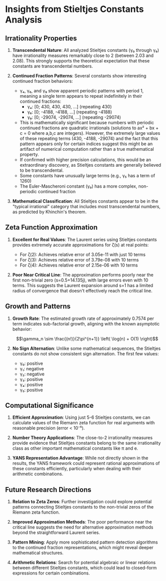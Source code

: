 # Insights from Stieltjes Constants Analysis

## Irrationality Properties

1. **Transcendental Nature**: All analyzed Stieltjes constants (γ₀ through γ₉) have irrationality measures remarkably close to 2 (between 2.03 and 2.08). This strongly supports the theoretical expectation that these constants are transcendental numbers.

2. **Continued Fraction Patterns**: Several constants show interesting continued fraction behaviors:
   - γ₄, γ₆, and γ₉ show apparent periodic patterns with period 1, meaning a single term appears to repeat indefinitely in their continued fractions:
     * γ₄: [0; 430, 430, 430, ...] (repeating 430)
     * γ₆: [0; -4188, -4188, ...] (repeating -4188)
     * γ₉: [0; -29074, -29074, ...] (repeating -29074)
   - This is mathematically significant because numbers with periodic continued fractions are quadratic irrationals (solutions to ax² + bx + c = 0 where a,b,c are integers). However, the extremely large values of these repeating terms (430, -4188, -29074) and the fact that this pattern appears only for certain indices suggest this might be an artifact of numerical computation rather than a true mathematical property.
   - If confirmed with higher precision calculations, this would be an extraordinary discovery, as Stieltjes constants are generally believed to be transcendental.
   - Some constants have unusually large terms (e.g., γ₅ has a term of 1260)
   - The Euler-Mascheroni constant (γ₀) has a more complex, non-periodic continued fraction

3. **Mathematical Classification**: All Stieltjes constants appear to be in the "typical irrational" category that includes most transcendental numbers, as predicted by Khinchin's theorem.

## Zeta Function Approximation

1. **Excellent for Real Values**: The Laurent series using Stieltjes constants provides extremely accurate approximations for ζ(s) at real points:
   - For ζ(2): Achieves relative error of 3.05e-11 with just 10 terms
   - For ζ(3): Achieves relative error of 3.79e-08 with 10 terms
   - For ζ(4): Achieves relative error of 2.15e-06 with 10 terms

2. **Poor Near Critical Line**: The approximation performs poorly near the first non-trivial zero (s=0.5+14.135j), with large errors even with 10 terms. This suggests the Laurent expansion around s=1 has a limited radius of convergence that doesn't effectively reach the critical line.

## Growth and Patterns

1. **Growth Rate**: The estimated growth rate of approximately 0.7574 per term indicates sub-factorial growth, aligning with the known asymptotic behavior:

   $$\gamma_n \sim \frac{(n!)}{2\pi^{n+1}} \left( \log(n) + O(1) \right)$$

2. **No Sign Alternation**: Unlike some mathematical sequences, the Stieltjes constants do not show consistent sign alternation. The first few values:
   - γ₀: positive
   - γ₁: negative
   - γ₂: negative
   - γ₃: positive
   - γ₄: positive
   - γ₅: positive

## Computational Significance

1. **Efficient Approximation**: Using just 5-6 Stieltjes constants, we can calculate values of the Riemann zeta function for real arguments with reasonable precision (error < 10⁻⁵).

2. **Number Theory Applications**: The close-to-2 irrationality measures provide evidence that Stieltjes constants belong to the same irrationality class as other important mathematical constants like π and e.

3. **YANS Representation Advantage**: While not directly shown in the results, the YANS framework could represent rational approximations of these constants efficiently, particularly when dealing with their arithmetic combinations.

## Future Research Directions

1. **Relation to Zeta Zeros**: Further investigation could explore potential patterns connecting Stieltjes constants to the non-trivial zeros of the Riemann zeta function.

2. **Improved Approximation Methods**: The poor performance near the critical line suggests the need for alternative approximation methods beyond the straightforward Laurent series.

3. **Pattern Mining**: Apply more sophisticated pattern detection algorithms to the continued fraction representations, which might reveal deeper mathematical structures.

4. **Arithmetic Relations**: Search for potential algebraic or linear relations between different Stieltjes constants, which could lead to closed-form expressions for certain combinations.
